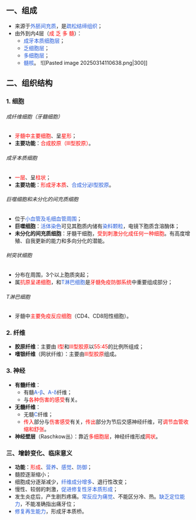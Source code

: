 ## 一、组成
* 来源于<font color="#245bdb">外胚间充质</font>，是<font color="#245bdb">疏松结缔组织</font>；
* 由外到内4层（<font color="#ff0000">成 乏 多 髓</font>）：
	* <font color="#245bdb">成牙本质细胞层</font>；
	* <font color="#245bdb">乏细胞层</font>；
	* <font color="#245bdb">多细胞层</font>；
	* <font color="#245bdb">髓核</font>。
![[Pasted image 20250314110638.png|300]]
## 二、组织结构
### 1. 细胞
###### 成纤维细胞（牙髓细胞）
* <font color="#ff0000">牙髓中主要细胞</font>、呈<font color="#ff0000">星形</font>；
* **主要功能**：<font color="#ff0000">合成胶原（Ⅲ型胶原）</font>。
###### 成牙本质细胞
* <font color="#ff0000">一层</font>、呈<font color="#ff0000">柱状</font>；
* **主要功能**：<font color="#ff0000">形成牙本质</font>、<font color="#245bdb">合成分泌I型胶原</font>。
###### 巨噬细胞和未分化的间充质细胞
 * 位于<font color="#245bdb">小血管及毛细血管周围</font>；
 * **巨噬细胞**：<font color="#245bdb">活体染色</font>可见其胞质内储有<font color="#245bdb">染料颗粒</font>，电镜下胞质含溶酶体；
 * **未分化的间充质细胞**：牙髓干细胞，<font color="#ff0000">受到刺激分化成任何一种细胞</font>。有高度增殖、自我更新的能力和多向分化的潜能。
###### 树突状细胞
 * 分布在周围，3个以上胞质突起；
 * 属<font color="#ff0000">抗原呈递细胞</font>，和<font color="#245bdb">T淋巴细胞</font>是<font color="#ff0000">牙髓免疫防御系统</font>中重要组成部分；
###### T淋巴细胞
 * 牙髓中<font color="#ff0000">主要免疫反应细胞</font>（CD4、CD8阳性细胞）。
### 2. 纤维
* **胶原纤维**：主要由<font color="#ff0000"> I型</font>和<font color="#ff0000">III型胶原</font>以<font color="#ff0000">55:45</font>的比例所组成；
* **嗜银纤维**（网状纤维）：主要由<font color="#ff0000">Ⅲ型胶原</font>组成。
### 3. 神经
* **有髓纤维**：
	* 有髓<font color="#245bdb">A-β</font>、<font color="#245bdb">A-δ</font>纤维；
	* 与<font color="#ff0000">各种伤害的感受</font>有关。
* **无髓纤维**：
	* 无髓<font color="#245bdb">C</font>纤维；
	* <font color="#ff0000">传入</font>部分与<font color="#ff0000">伤害感受</font>有关，<font color="#ff0000">传出</font>部分为节后交感神经纤维，可<font color="#ff0000">调节血管收缩和舒张</font>。
* **神经壁层**（Raschkow丛）：靠近<font color="#ff0000">多细胞层</font>，神经纤维形成<font color="#ff0000">网状</font>。

### 三、增龄变化、临床意义
* **功能**：<font color="#ff0000">形成</font>、<font color="#245bdb">营养</font>、<font color="#245bdb">感觉</font>、<font color="#245bdb">防御</font>；
* 髓腔逐渐缩小；
* 细胞成分逐渐减少，<font color="#245bdb">纤维成分增多</font>、退行性改变；
* 慢性、较弱的刺激，<font color="#245bdb">促进修复性牙本质形成</font>；
* 发生炎症后，产生剧烈疼痛。<font color="#245bdb">常反应为痛觉</font>、不能区分冷、热。<font color="#245bdb">缺乏定位能力</font>，不能准确指出痛牙位；
* <font color="#245bdb">修复再生能力</font>，形成牙本质桥。